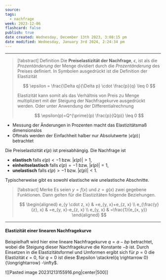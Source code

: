 ```yaml
---
source: 
tags:
  - nachfrage
week: 2023-12-06
flashcard: false
publish: true
date created: Wednesday, December 13th 2023, 3:08:15 pm
date modified: Wednesday, January 3rd 2024, 2:24:34 pm
---
```

***

> [!abstract] Definition 
> Die **Preiselastizität der Nachfrage**, $\epsilon$, ist als die *Prozentänderung* der Menge dividiert durch die *Prozentänderung* des Preises definiert.
> In Symbolen ausgedrückt ist die Definition der Elastizität
>
> $$
> \epsilon = \frac{\Delta q}{\Delta p} \cdot \frac{p}{q} \leq 0
> $$
>
> Elastizität kann somit als das Verhältnis von Preis zu Menge multipliziert mit der Steigung der Nachfragekurve ausgedrückt werden.
> Oder unter Anwendung der Differentialrechnung
>
> $$
> \epsilon(p)=Q^{\prime}(p) \frac{p}{Q(p)} \leq 0
>$$

- Messung der Änderungen in Prozenten macht das Elastizitätsmaß dimensionslos
- Oftmals werden der Einfachheit halber nur Absolutwerte $\mid\epsilon (p) \mid$ betrachtet

Die Preiselastizität $\epsilon(p)$ ist preisabhängig. Die Nachfrage ist

- **elastisch** falls $\epsilon(p)<-1$ bzw. $|\epsilon(p)|>1$,
- **einheitselastisch** falls $\epsilon(p)=-1$ bzw. $|\epsilon(p)|=1$,
- **unelastisch** falls $\epsilon(p)>-1$ bzw. $|\epsilon(p)|<1$.

Typischerweise gibt es sowohl elastische wie unelastische Abschnitte.

> [!abstract] Merke 
> Es seien $y=f(x)$ und $z=g(x)$ zwei gegebene Funktionen. Dann gelten für die Elastizitäten folgende Beziehungen.
>
> $$
> \begin{aligned}
> e_{y \cdot z, x} & =e_{y, x}+e_{z, x} \\
> e_{\frac{y}{z}, x} & =e_{y, x}-e_{z, x} \\
> e_{y, x} & =\frac{1}{e_{x, y}}
> \end{aligned}
> $$

***
#### Elastizität einer linearen Nachfragekurve
Beispielhaft wird hier eine lineare Nachfragekurve $q = a - bp$ betrachtet, wobei die Steigung dieser Nachfragekurve die Konstante $-b$ ist.
Durch Einsetzen in die Elastizitätsformel und Umformen ergibt sich für $p = 0$ die Elastizität
$\epsilon = 0$, für $q = 0$ ist diese $\epsilon \stackrel{q \rightarrow 0}{\longrightarrow} -\infty$.

![[Pasted image 20231213155916.png|center|500]]
